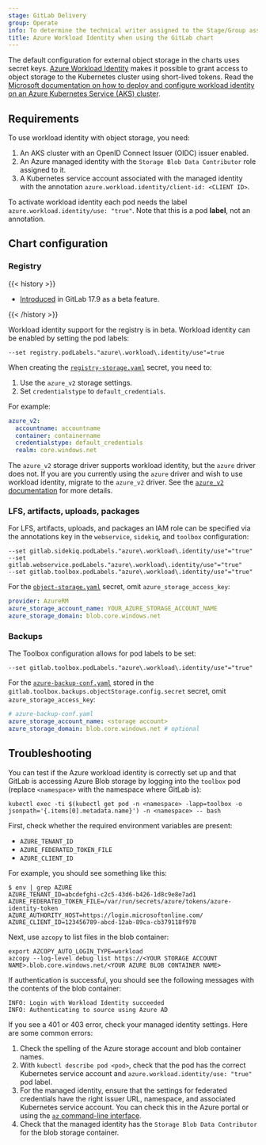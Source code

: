 ```yaml
---
stage: GitLab Delivery
group: Operate
info: To determine the technical writer assigned to the Stage/Group associated with this page, see https://handbook.gitlab.com/handbook/product/ux/technical-writing/#assignments
title: Azure Workload Identity when using the GitLab chart
---
```


The default configuration for external object storage in the charts uses
secret keys. [Azure Workload Identity](https://azure.github.io/azure-workload-identity/docs/)
makes it possible to grant access to object storage to the Kubernetes cluster using short-lived
tokens. Read the [Microsoft documentation on how to deploy and configure workload identity on an Azure Kubernetes Service (AKS) cluster](https://learn.microsoft.com/en-us/azure/aks/workload-identity-deploy-cluster).

## Requirements

To use workload identity with object storage, you need:

1. An AKS cluster with an OpenID Connect Issuer (OIDC) issuer enabled.
1. An Azure managed identity with the `Storage Blob Data Contributor` role assigned to it.
1. A Kubernetes service account associated with the managed identity with the annotation `azure.workload.identity/client-id: <CLIENT ID>`.

To activate workload identity each pod needs the label `azure.workload.identity/use: "true"`. Note
that this is a pod **label**, not an annotation.

## Chart configuration

### Registry

{{< history >}}

- [Introduced](https://gitlab.com/gitlab-org/container-registry/-/issues/1431) in GitLab 17.9 as a beta feature.

{{< /history >}}

Workload identity support for the registry is in beta. Workload identity can be enabled by setting the pod labels:

```plaintext
--set registry.podLabels."azure\.workload\.identity/use"=true
```

When creating the [`registry-storage.yaml`](../../charts/registry/_index.md#storage)
secret, you need to:

1. Use the `azure_v2` storage settings.
1. Set `credentialstype` to `default_credentials`.

For example:

```yaml
azure_v2:
  accountname: accountname
  container: containername
  credentialstype: default_credentials
  realm: core.windows.net
```

The `azure_v2` storage driver supports workload identity, but the
`azure` driver does not. If you are you currently using the `azure`
driver and wish to use workload identity, migrate to the `azure_v2`
driver. See the [`azure_v2` documentation](https://gitlab.com/gitlab-org/container-registry/-/blob/3ebb5bffd3f6cfbf4479b1b8a4079d842a1c8025/docs/storage-drivers/azure_v2.md)
for more details.

### LFS, artifacts, uploads, packages

For LFS, artifacts, uploads, and packages an IAM role can be specified via the annotations key in the `webservice`, `sidekiq`, and `toolbox` configuration:

```shell
--set gitlab.sidekiq.podLabels."azure\.workload\.identity/use"="true"
--set gitlab.webservice.podLabels."azure\.workload\.identity/use"="true"
--set gitlab.toolbox.podLabels."azure\.workload\.identity/use"="true"
```

For the [`object-storage.yaml`](../../charts/globals.md#connection) secret, omit
`azure_storage_access_key`:

```yaml
provider: AzureRM
azure_storage_account_name: YOUR_AZURE_STORAGE_ACCOUNT_NAME
azure_storage_domain: blob.core.windows.net
```

### Backups

The Toolbox configuration allows for pod labels to be set:

```shell
--set gitlab.toolbox.podLabels."azure\.workload\.identity/use"="true"
```

For the [`azure-backup-conf.yaml`](../../backup-restore/_index.md)
stored in the `gitlab.toolbox.backups.objectStorage.config.secret`
secret, omit `azure_storage_access_key`:

```yaml
# azure-backup-conf.yaml
azure_storage_account_name: <storage account>
azure_storage_domain: blob.core.windows.net # optional
```

## Troubleshooting

You can test if the Azure workload identity is correctly set up and that GitLab is
accessing Azure Blob storage by logging into the `toolbox` pod (replace `<namespace>` with the namespace where GitLab is):

```shell
kubectl exec -ti $(kubectl get pod -n <namespace> -lapp=toolbox -o jsonpath='{.items[0].metadata.name}') -n <namespace> -- bash
```

First, check whether the required environment variables are present:

- `AZURE_TENANT_ID`
- `AZURE_FEDERATED_TOKEN_FILE`
- `AZURE_CLIENT_ID`

For example, you should see something like this:

```shell
$ env | grep AZURE
AZURE_TENANT_ID=abcdefghi-c2c5-43d6-b426-1d8c9e8e7ad1
AZURE_FEDERATED_TOKEN_FILE=/var/run/secrets/azure/tokens/azure-identity-token
AZURE_AUTHORITY_HOST=https://login.microsoftonline.com/
AZURE_CLIENT_ID=123456789-abcd-12ab-89ca-cb379118f978
```

Next, use `azcopy` to list files in the blob container:

```shell
export AZCOPY_AUTO_LOGIN_TYPE=workload
azcopy --log-level debug list https://<YOUR STORAGE ACCOUNT NAME>.blob.core.windows.net/<YOUR AZURE BLOB CONTAINER NAME>
```

If authentication is successful, you should see the following messages with the contents of the blob container:

```plaintext
INFO: Login with Workload Identity succeeded
INFO: Authenticating to source using Azure AD
```

If you see a 401 or 403 error, check your managed identity settings. Here are some common errors:

1. Check the spelling of the Azure storage account and blob container names.
1. With `kubectl describe pod <pod>`, check that the pod has the correct Kubernetes service account and `azure.workload.identity/use: "true"` pod label.
1. For the managed identity, ensure that the settings for federated credentials have the right issuer URL, namespace, and associated Kubernetes service account.
   You can check this in the Azure portal or using the [`az` command-line interface](https://learn.microsoft.com/en-us/cli/azure/identity).
1. Check that the managed identity has the `Storage Blob Data Contributor` for the blob storage container.
